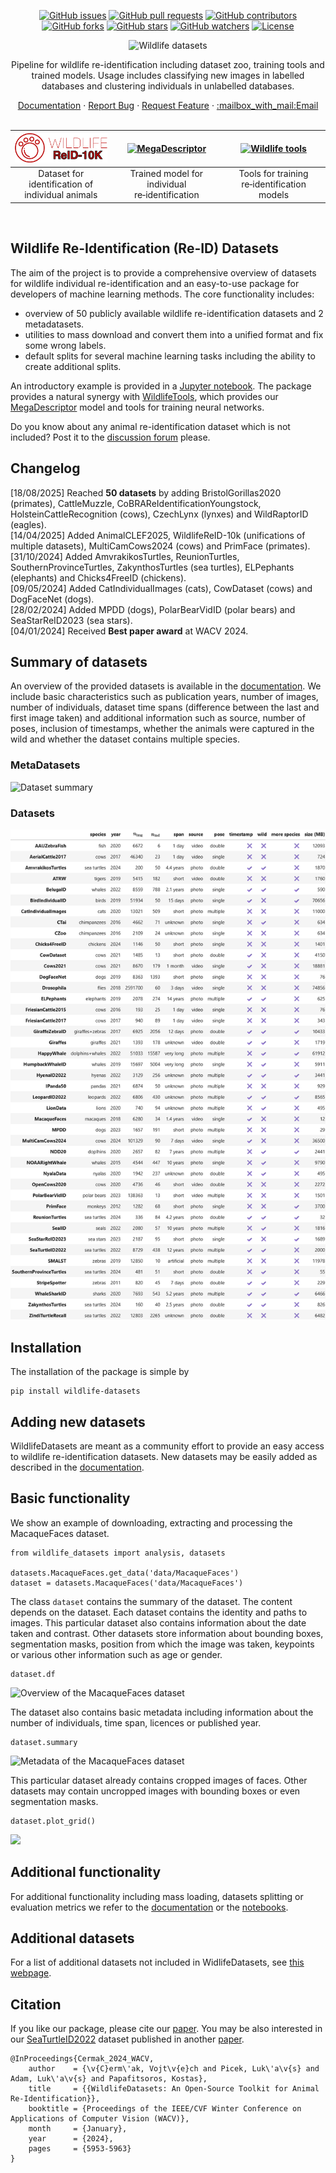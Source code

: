 <p align="center">
  <a href="https://github.com/WildlifeDatasets/wildlife-datasets/issues"><img src="https://img.shields.io/github/issues/WildlifeDatasets/wildlife-datasets" alt="GitHub issues"></a>
  <a href="https://github.com/WildlifeDatasets/wildlife-datasets/pulls"><img src="https://img.shields.io/github/issues-pr/WildlifeDatasets/wildlife-datasets" alt="GitHub pull requests"></a>
  <a href="https://github.com/WildlifeDatasets/wildlife-datasets/graphs/contributors"><img src="https://img.shields.io/github/contributors/WildlifeDatasets/wildlife-datasets" alt="GitHub contributors"></a>
  <a href="https://github.com/WildlifeDatasets/wildlife-datasets/network/members"><img src="https://img.shields.io/github/forks/WildlifeDatasets/wildlife-datasets" alt="GitHub forks"></a>
  <a href="https://github.com/WildlifeDatasets/wildlife-datasets/stargazers"><img src="https://img.shields.io/github/stars/WildlifeDatasets/wildlife-datasets" alt="GitHub stars"></a>
  <a href="https://github.com/WildlifeDatasets/wildlife-datasets/watchers"><img src="https://img.shields.io/github/watchers/WildlifeDatasets/wildlife-datasets" alt="GitHub watchers"></a>
  <a href="https://github.com/WildlifeDatasets/wildlife-datasets/blob/main/LICENSE"><img src="https://img.shields.io/github/license/WildlifeDatasets/wildlife-datasets" alt="License"></a>
</p>

<p align="center">
<img src="https://github.com/WildlifeDatasets/wildlife-datasets/raw/main/docs/resources/datasets-logo.png" alt="Wildlife datasets" width="300">
</p>

<div align="center">
  <p align="center">Pipeline for wildlife re-identification including dataset zoo, training tools and trained models. Usage includes classifying new images in labelled databases and clustering individuals in unlabelled databases.</p>
  <a href="https://wildlifedatasets.github.io/wildlife-datasets/">Documentation</a>
  ·
  <a href="https://github.com/WildlifeDatasets/wildlife-datasets/issues/new?assignees=aerodynamic-sauce-pan&labels=bug&projects=&template=bug_report.md&title=%5BBUG%5D">Report Bug</a>
  ·
  <a href="https://github.com/WildlifeDatasets/wildlife-datasets/issues/new?assignees=aerodynamic-sauce-pan&labels=enhancement&projects=&template=enhancement.md&title=%5BEnhancement%5D">Request Feature</a>
  ·
  <a href="mailto:wilddatasets@gmail.com">:mailbox_with_mail:Email</a>
</div>

</br>

| <a href="https://www.kaggle.com/datasets/wildlifedatasets/wildlifereid-10k"><img src="https://github.com/WildlifeDatasets/wildlife-datasets/raw/main/docs/resources/wildlifereID10k-logo.png" alt="WildlifeReID-10k" width="200"></a>  | <a href="https://huggingface.co/BVRA/MegaDescriptor-L-384"><img src="https://github.com/WildlifeDatasets/wildlife-datasets/raw/main/docs/resources/megadescriptor-logo.png" alt="MegaDescriptor" width="200"></a> | <a href="https://github.com/WildlifeDatasets/wildlife-tools"><img src="https://github.com/WildlifeDatasets/wildlife-datasets/raw/main/docs/resources/tools-logo.png" alt="Wildlife tools" width="200"></a> |
|:--------------:|:-----------:|:------------:|
| Dataset for identification of individual animals | Trained model for individual re&#x2011;identification  | Tools for training re&#x2011;identification models |

</br>

## Wildlife Re-Identification (Re-ID) Datasets

The aim of the project is to provide a comprehensive overview of datasets for wildlife individual re-identification and an easy-to-use package for developers of machine learning methods. The core functionality includes:

- overview of 50 publicly available wildlife re-identification datasets and 2 metadatasets.
- utilities to mass download and convert them into a unified format and fix some wrong labels.
- default splits for several machine learning tasks including the ability to create additional splits.

An introductory example is provided in a [Jupyter notebook](notebooks/introduction.ipynb). The package provides a natural synergy with [WildlifeTools](https://github.com/WildlifeDatasets/wildlife-tools), which provides our [MegaDescriptor](https://huggingface.co/BVRA/MegaDescriptor-L-384) model and tools for training neural networks. 

Do you know about any animal re-identification dataset which is not included? Post it to the [discussion forum](https://github.com/WildlifeDatasets/wildlife-datasets/discussions/6) please.

## Changelog

[18/08/2025] Reached **50 datasets** by adding BristolGorillas2020 (primates), CattleMuzzle, CoBRAReIdentificationYoungstock, HolsteinCattleRecognition (cows), CzechLynx (lynxes) and WildRaptorID (eagles).  
[14/04/2025] Added AnimalCLEF2025, WildlifeReID-10k (unifications of multiple datasets), MultiCamCows2024 (cows) and PrimFace (primates).  
[31/10/2024] Added AmvrakikosTurtles, ReunionTurtles, SouthernProvinceTurtles, ZakynthosTurtles (sea turtles), ELPephants (elephants) and Chicks4FreeID (chickens).  
[09/05/2024] Added CatIndividualImages (cats), CowDataset (cows) and DogFaceNet (dogs).  
[28/02/2024] Added MPDD (dogs), PolarBearVidID (polar bears) and SeaStarReID2023 (sea stars).  
[04/01/2024] Received **Best paper award** at WACV 2024.

## Summary of datasets

An overview of the provided datasets is available in the [documentation](https://wildlifedatasets.github.io/wildlife-datasets/datasets/). We include basic characteristics such as publication years, number of images, number of individuals, dataset time spans (difference between the last and first image taken) and additional information such as source, number of poses, inclusion of timestamps, whether the animals were captured in the wild and whether the dataset contains multiple species.

### MetaDatasets

<picture>
  <source media="(prefers-color-scheme: dark)" srcset="https://github.com/WildlifeDatasets/wildlife-datasets/raw/main/docs/resources/MetaDatasets_Summary_inverted.png">
  <source media="(prefers-color-scheme: light)" srcset="https://github.com/WildlifeDatasets/wildlife-datasets/raw/main/docs/resources/MetaDatasets_Summary.png">
  <img alt="Dataset summary" src="https://github.com/WildlifeDatasets/wildlife-datasets/raw/main/docs/resources/MetaDatasets_Summary.png">
</picture>

### Datasets

<picture>
  <source media="(prefers-color-scheme: dark)" srcset="https://github.com/WildlifeDatasets/wildlife-datasets/raw/main/docs/resources/Datasets_Summary_inverted.png">
  <source media="(prefers-color-scheme: light)" srcset="https://github.com/WildlifeDatasets/wildlife-datasets/raw/main/docs/resources/Datasets_Summary.png">
  <img alt="Dataset summary" src="https://github.com/WildlifeDatasets/wildlife-datasets/raw/main/docs/resources/Datasets_Summary.png">
</picture>


## Installation

The installation of the package is simple by
```
pip install wildlife-datasets
```

## Adding new datasets

WildlifeDatasets are meant as a community effort to provide an easy access to wildlife re-identification datasets. New datasets may be easily added as described in the [documentation](https://wildlifedatasets.github.io/wildlife-datasets/adding/).

## Basic functionality

We show an example of downloading, extracting and processing the MacaqueFaces dataset.

```
from wildlife_datasets import analysis, datasets

datasets.MacaqueFaces.get_data('data/MacaqueFaces')
dataset = datasets.MacaqueFaces('data/MacaqueFaces')
```

The class `dataset` contains the summary of the dataset. The content depends on the dataset. Each dataset contains the identity and paths to images. This particular dataset also contains information about the date taken and contrast. Other datasets store information about bounding boxes, segmentation masks, position from which the image was taken, keypoints or various other information such as age or gender.

```
dataset.df
```

<picture>
  <source media="(prefers-color-scheme: dark)" srcset="https://github.com/WildlifeDatasets/wildlife-datasets/raw/main/docs/resources/MacaqueFaces_DataFrame_inverted.png">
  <source media="(prefers-color-scheme: light)" srcset="https://github.com/WildlifeDatasets/wildlife-datasets/raw/main/docs/resources/MacaqueFaces_DataFrame.png">
  <img alt="Overview of the MacaqueFaces dataset" src="https://github.com/WildlifeDatasets/wildlife-datasets/raw/main/docs/resources/MacaqueFaces_DataFrame.png">
</picture>

The dataset also contains basic metadata including information about the number of individuals, time span, licences or published year.

```
dataset.summary
```

<picture>
  <source media="(prefers-color-scheme: dark)" srcset="https://github.com/WildlifeDatasets/wildlife-datasets/raw/main/docs/resources/MacaqueFaces_Metadata_inverted.png">
  <source media="(prefers-color-scheme: light)" srcset="https://github.com/WildlifeDatasets/wildlife-datasets/raw/main/docs/resources/MacaqueFaces_Metadata.png">
  <img alt="Metadata of the MacaqueFaces dataset" src="https://github.com/WildlifeDatasets/wildlife-datasets/raw/main/docs/resources/MacaqueFaces_Metadata.png">
</picture>

This particular dataset already contains cropped images of faces. Other datasets may contain uncropped images with bounding boxes or even segmentation masks.

```
dataset.plot_grid()
```

![](https://github.com/WildlifeDatasets/wildlife-datasets/raw/main/docs/resources/MacaqueFaces_Grid.png)

## Additional functionality

For additional functionality including mass loading, datasets splitting or evaluation metrics we refer to the [documentation](https://wildlifedatasets.github.io/wildlife-datasets/) or the [notebooks](https://github.com/WildlifeDatasets/wildlife-datasets/tree/main/notebooks).

## Additional datasets

For a list of additional datasets not included in WidlifeDatasets, see [this webpage](https://github.com/DariaKern/IndividualAnimalRe-IDDatasets).

## Citation

If you like our package, please cite our [paper](https://openaccess.thecvf.com/content/WACV2024/html/Cermak_WildlifeDatasets_An_Open-Source_Toolkit_for_Animal_Re-Identification_WACV_2024_paper.html). You may be also interested in our [SeaTurtleID2022](https://www.kaggle.com/datasets/wildlifedatasets/seaturtleid2022) dataset published in another [paper](https://openaccess.thecvf.com/content/WACV2024/html/Adam_SeaTurtleID2022_A_Long-Span_Dataset_for_Reliable_Sea_Turtle_Re-Identification_WACV_2024_paper.html).

```
@InProceedings{Cermak_2024_WACV,
    author    = {\v{C}erm\'ak, Vojt\v{e}ch and Picek, Luk\'a\v{s} and Adam, Luk\'a\v{s} and Papafitsoros, Kostas},
    title     = {{WildlifeDatasets: An Open-Source Toolkit for Animal Re-Identification}},
    booktitle = {Proceedings of the IEEE/CVF Winter Conference on Applications of Computer Vision (WACV)},
    month     = {January},
    year      = {2024},
    pages     = {5953-5963}
}
```
